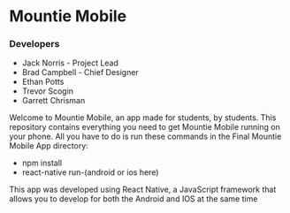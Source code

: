 # Mountie Mobile

<h3>Developers</h3>
<ul>
<li>Jack Norris - Project Lead</li>
<li>Brad Campbell - Chief Designer</li>
<li>Ethan Potts</li>
<li>Trevor Scogin</li>
<li>Garrett Chrisman</li>
</ul>

Welcome to Mountie Mobile, an app made for students, by students. This repository contains everything you need to get Mountie Mobile running on your phone. All you have to do is run these commands in the Final Mountie Mobile App directory:
- npm install
- react-native run-(android or ios here)

This app was developed using React Native, a JavaScript framework that allows you to develop for both the Android and IOS at the same time
